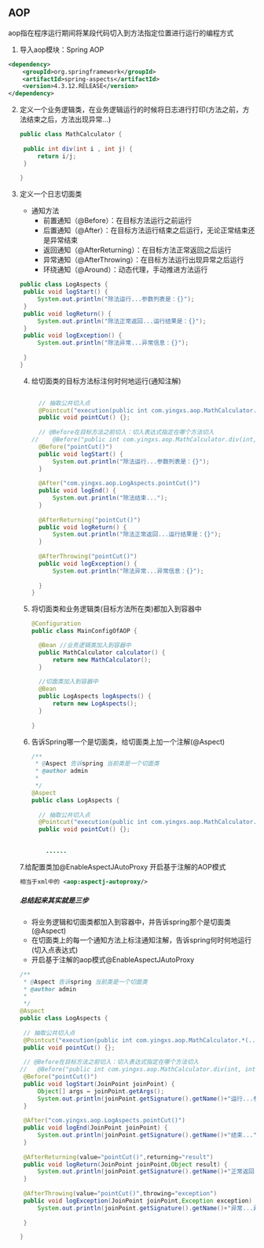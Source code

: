 ## AOP

aop指在程序运行期间将某段代码切入到方法指定位置进行运行的编程方式

1. 导入aop模块：Spring AOP

```xml
<dependency>
    <groupId>org.springframework</groupId>
    <artifactId>spring-aspects</artifactId>
    <version>4.3.12.RELEASE</version>
</dependency>
```

2. 定义一个业务逻辑类，在业务逻辑运行的时候将日志进行打印(方法之前，方法结束之后，方法出现异常...)

   ```java
   public class MathCalculator {
   	
   	public int div(int i , int j) {
   		return i/j;
   	}
   	
   }
   ```

3. 定义一个日志切面类

   * 通知方法
     * 前置通知（@Before）：在目标方法运行之前运行
     * 后置通知（@After）：在目标方法运行结束之后运行，无论正常结束还是异常结束
     * 返回通知（@AfterReturning）：在目标方法正常返回之后运行
     * 异常通知（@AfterThrowing）：在目标方法运行出现异常之后运行
     * 环绕通知（@Around）：动态代理，手动推进方法运行

   ```java
   public class LogAspects {
   	public void logStart() {
   		System.out.println("除法运行...参数列表是：{}");
   	}
   	public void logReturn() {
   		System.out.println("除法正常返回...运行结果是：{}");
   	}
   	public void logException() {
   		System.out.println("除法异常...异常信息：{}");
   		
   	}
   }
   ```

   4. 给切面类的目标方法标注何时何地运行(通知注解)

      ```java
      	
      	// 抽取公共切入点
      	@Pointcut("execution(public int com.yingxs.aop.MathCalculator.*(..))")
      	public void pointCut() {};
      	
      	// @Before在目标方法之前切入：切入表达式指定在哪个方法切入
      //	@Before("public int com.yingxs.aop.MathCalculator.div(int, int)")
      	@Before("pointCut()")
      	public void logStart() {
      		System.out.println("除法运行...参数列表是：{}");
      	}
      	
      	@After("com.yingxs.aop.LogAspects.pointCut()")
      	public void logEnd() {
      		System.out.println("除法结束...");
      	}
      	
      	@AfterReturning("pointCut()")
      	public void logReturn() {
      		System.out.println("除法正常返回...运行结果是：{}");
      	}
      	
      	@AfterThrowing("pointCut()")
      	public void logException() {
      		System.out.println("除法异常...异常信息：{}");
      		
      	}
      }
      ```

   5. 将切面类和业务逻辑类(目标方法所在类)都加入到容器中

      ```java
      @Configuration
      public class MainConfigOfAOP {
      
      	@Bean //业务逻辑类加入到容器中
      	public MathCalculator calculator() {
      		return new MathCalculator();
      	}
      	
      	//切面类加入到容器中
      	@Bean
      	public LogAspects logAspects() {
      		return new LogAspects();
      	}
      	
      }
      ```

   6. 告诉Spring哪一个是切面类，给切面类上加一个注解(@Aspect)

      ```java
      /**
       * @Aspect 告诉spring 当前类是一个切面类
       * @author admin
       *
       */
      @Aspect
      public class LogAspects {
      	
      	// 抽取公共切入点
      	@Pointcut("execution(public int com.yingxs.aop.MathCalculator.*(..))")
      	public void pointCut() {};
      	
      
          ......
      ```

   7.给配置类加@EnableAspectJAutoProxy 开启基于注解的AOP模式

   ```xml
   相当于xml中的 <aop:aspectj-autoproxy/>
   ```

   ##### 总结起来其实就是三步

   * 将业务逻辑和切面类都加入到容器中，并告诉spring那个是切面类(@Aspect)
   * 在切面类上的每一个通知方法上标注通知注解，告诉spring何时何地运行(切入点表达式)
   * 开启基于注解的aop模式@EnableAspectJAutoProxy

   ```java
   /**
    * @Aspect 告诉spring 当前类是一个切面类
    * @author admin
    *
    */
   @Aspect
   public class LogAspects {
   	
   	// 抽取公共切入点
   	@Pointcut("execution(public int com.yingxs.aop.MathCalculator.*(..))")
   	public void pointCut() {};
   	
   	// @Before在目标方法之前切入：切入表达式指定在哪个方法切入
   //	@Before("public int com.yingxs.aop.MathCalculator.div(int, int)")
   	@Before("pointCut()")
   	public void logStart(JoinPoint joinPoint) {
   		Object[] args = joinPoint.getArgs();
   		System.out.println(joinPoint.getSignature().getName()+"运行...参数列表是：{"+Arrays.asList(args)+"}");
   	}
   	
   	@After("com.yingxs.aop.LogAspects.pointCut()")
   	public void logEnd(JoinPoint joinPoint) {
   		System.out.println(joinPoint.getSignature().getName()+"结束...");
   	}
   	
   	@AfterReturning(value="pointCut()",returning="result")
   	public void logReturn(JoinPoint joinPoint,Object result) {
   		System.out.println(joinPoint.getSignature().getName()+"正常返回...运行结果是：{"+result+"}");
   	}
   	
   	@AfterThrowing(value="pointCut()",throwing="exception")
   	public void logException(JoinPoint joinPoint,Exception exception) {
   		System.out.println(joinPoint.getSignature().getName()+"异常...异常信息：{"+exception+"}");
   		
   	}
   
   }
   ```
